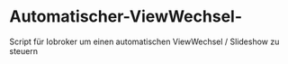 # Automatischer-ViewWechsel-
Script für Iobroker um einen automatischen ViewWechsel / Slideshow zu steuern
